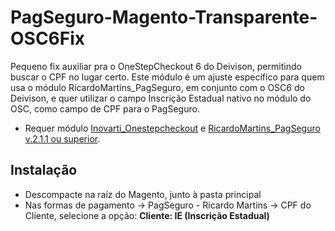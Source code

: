 # PagSeguro-Magento-Transparente-OSC6Fix
Pequeno fix auxiliar pra o OneStepCheckout 6 do Deivison, permitindo buscar o CPF no lugar certo.
Este módulo é um ajuste específico para quem usa o módulo RicardoMartins_PagSeguro, em conjunto com o OSC6 do Deivison, e quer utilizar o campo Inscrição Estadual nativo no módulo do OSC, como campo de CPF para o PagSeguro.

* Requer módulo [Inovarti_Onestepcheckout](http://onestepcheckout.com.br/) e [RicardoMartins_PagSeguro v.2.1.1 ou superior](https://github.com/r-martins/PagSeguro-Magento-Transparente).


## Instalação
* Descompacte na raíz do Magento, junto à pasta principal
* Nas formas de pagamento -> PagSeguro - Ricardo Martins -> CPF do Cliente, selecione a opção: **Cliente: IE (Inscrição Estadual)**


